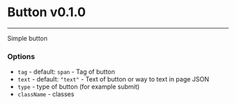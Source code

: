 # Button v0.1.0

---

Simple button

### Options
 - `tag` - default: `span` - Tag of button
 - `text` - default: `"text"` - Text of button or way to text in page JSON
 - `type` - type of button (for example submit)
 - `className` - classes

